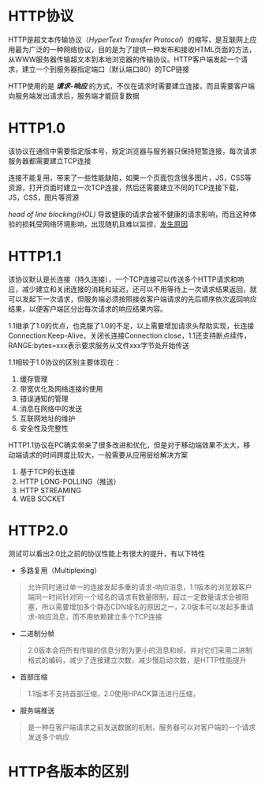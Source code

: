 # HTTP协议
HTTP是超文本传输协议（_HyperText Transfer Protocol_）的缩写，是互联网上应用最为广泛的一种网络协议，目的是为了提供一种发布和接收HTML页面的方法，从WWW服务器传输超文本到本地浏览器的传输协议。HTTP客户端发起一个请求，建立一个到服务器指定端口（默认端口80）的TCP链接

HTTP使用的是 _**请求-响应**_ 的方式，不仅在请求时需要建立连接，而且需要客户端向服务端发出请求后，服务端才能回复数据
# HTTP1.0
该协议在通信中需要指定版本号，规定浏览器与服务器只保持短暂连接，每次请求服务器都需要建立TCP连接

连接不能复用，带来了一些性能缺陷，如果一个页面包含很多图片，JS，CSS等资源，打开页面时建立一次TCP连接，然后还需要建立不同的TCP连接下载，JS，CSS，图片等资源

_head of line blocking(HOL)_ 导致健康的请求会被不健康的请求影响，而且这种体验的损耗受网络环境影响，出现随机且难以监控，[发生原因](https://baike.baidu.com/item/HOL/5993141?fr=aladdin#1)
# HTTP1.1
该协议默认是长连接（持久连接），一个TCP连接可以传送多个HTTP请求和响应，减少建立和关闭连接的消耗和延迟，还可以不用等待上一次请求结果返回，就可以发起下一次请求，但服务端必须按照接收客户端请求的先后顺序依次返回响应结果，以便客户端区分出每次请求的响应结果内容。

1.1继承了1.0的优点，也克服了1.0的不足，以上需要增加请求头帮助实现，长连接Connection:Keep-Alive，关闭长连接Connection:close，1.1还支持断点续传，RANGE:bytes=xxx表示要求服务从文件xxx字节处开始传送

1.1相较于1.0协议的区别主要体现在：

1. 缓存管理
2. 带宽优化及网络连接的使用
3. 错误通知的管理
4. 消息在网络中的发送
5. 互联网地址的维护
6. 安全性及完整性

HTTP1.1协议在PC确实带来了很多改进和优化，但是对于移动端效果不太大，移动端请求的时间跨度比较大，一般需要从应用层给解决方案

1. 基于TCP的长连接
2. HTTP LONG-POLLING（推送）
3. HTTP STREAMING
4. WEB SOCKET

# HTTP2.0
测试可以看出2.0比之前的协议性能上有很大的提升，有以下特性

* 多路复用（Multiplexing）
> 允许同时通过单一的连接发起多重的请求-响应消息，1.1版本的浏览器客户端同一时间针对同一个域名的请求有数量限制，超过一定数量请求会被阻塞，所以需要增加多个静态CDN域名的原因之一，2.0版本可以发起多重请求-响应消息，而不用依赖建立多个TCP连接

* 二进制分帧
> 2.0版本会将所有传输的信息分割为更小的消息和帧，并对它们采用二进制格式的编码，减少了连接建立次数，减少慢启动次数，是HTTP性能提升

* 首部压缩
> 1.1版本不支持首部压缩，2.0使用HPACK算法进行压缩，

* 服务端推送
> 是一种在客户端请求之前发送数据的机制，服务器可以对客户端的一个请求发送多个响应

# HTTP各版本的区别